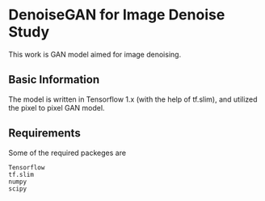 # DenoiseGAN for Image Denoise Study

This work is GAN model aimed for image denoising.

## Basic Information

The model is written in Tensorflow 1.x (with the help of tf.slim), and utilized the pixel to pixel GAN model.

## Requirements

Some of the required packeges are

```
Tensorflow
tf.slim
numpy
scipy
```

